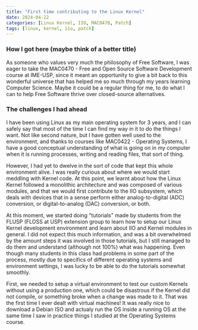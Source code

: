 ```yaml
---
title: "First time contributing to the Linux Kernel"
date: 2024-04-22 
categories: [Linux Kernel, IIO, MAC0470, Patch]
tags: [linux, kernel, iio, patch]
---
```


### How I got here (maybe think of a better title)

As someone who values very much the philosophy of Free Software, I was eager to take the MAC0470 -
Free and Open Source Software Development course at IME-USP, since it meant an opportunity to give a
bit back to this wonderful universe that has helped me so much through my years learning Computer
Science. Maybe it could be a regular thing for me, to do what I can to help Free Software thrive over
closed-source alternatives.

### The challenges I had ahead

I have been using Linux as my main operating system for 3 years, and I can safely say that most of the
time I can find my way in it to do the things I want. Not like second nature, but I have gotten well
used to the environment, and thanks to courses like MAC0422 - Operating Systems, I have a good
conceptual understanding of what is going on in my computer when it is running processes, writing and
reading files, that sort of thing.

However, I had yet to dwelve in the sort of code that kept this whole environment alive. I was really
curious about where we would start meddling with Kernel code. At this point, we learnt about how the
Linux Kernel followed a monolithic architecture and was composed of various modules, and that we would
first contribute to the IIO subsystem, which deals with devices that in a sense perform either
analog-to-digital (ADC) conversion, or digital-to-analog (DAC) conversion, or both.

At this moment, we started doing "tutorials" made by students from the FLUSP (FLOSS at USP) extension
group to learn how to setup our Linux Kernel development environment and learn about IIO and Kernel
modules in general. I did not expect this much information, and was a bit overwhelmed by the amount
steps it was involved in those tutorials, but I still managed to do them and understand (although not
100%) what was happening. Even though many students in this class had problems in some part of the
process, mostly due to specifics of different operating systems and environment settings, I was lucky
to be able to do the tutorials somewhat smoothly.

First, we needed to setup a virtual environment to test our custom Kernels without using a production
one, which could be disastrous if the Kernel did not compile, or something broke when a change was
made to it. That was the first time I ever dealt with virtual machines! It was really nice to download
a Debian ISO and actualy run the OS inside a running OS at the same time I saw in practice things I
studied at the Operating Systems course.
